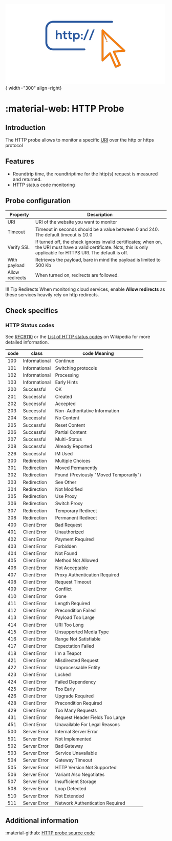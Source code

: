![HTTP-Probe](../../images/probe_http.png){ width="300" align=right}

# :material-web: HTTP Probe

## Introduction

The HTTP probe allows to monitor a specific [URI](https://en.wikipedia.org/wiki/Uniform_Resource_Identifier) over the http or https protocol

## Features

* Roundtrip time, the roundtriptime for the http(s) request is measured and returned.
* HTTP status code monitoring

## Probe configuration

Property        | Description
----------------|------------------------
URI             | URI of the website you want to monitor
Timeout         | Timeout in seconds should be a value between 0 and 240. The default timeout is 10.0
Verify SSL      | If turned off, the check ignores invalid certificates; when on, the URI must have a valid certificate. Nots, this is only applicable for HTTPS URI. The default is off.
With payload    | Retrieves the payload, bare in mind the payload is limited to 500 Kb
Allow redirects | When turned on, redirects are followed.

!!! Tip Redirects
    When monitoring cloud services, enable **Allow redirects** as these services heavily rely on http redirects.


## Check specifics

### HTTP Status codes

See [RFC9110](https://www.rfc-editor.org/rfc/rfc9110.html#name-status-codes) or the [List of HTTP status codes](https://en.wikipedia.org/wiki/List_of_HTTP_status_codes) on Wikipedia for more detailed information.

code | class         | code Meaning
-----|---------------|-------------
100  | Informational | Continue
101  | Informational | Switching protocols
102  | Informational | Processing
103  | Informational | Early Hints
200  | Successful    | OK
201  | Successful    | Created
202  | Successful    | Accepted
203  | Successful    | Non-Authoritative Information
204  | Successful    | No Content
205  | Successful    | Reset Content
206  | Successful    | Partial Content
207  | Successful    | Multi-Status
208  | Successful    | Already Reported
226  | Successful    | IM Used
300  | Redirection   | Multiple Choices
301  | Redirection   | Moved Permanently
302  | Redirection   | Found (Previously "Moved Temporarily")
303  | Redirection   | See Other
304  | Redirection   | Not Modified
305  | Redirection   | Use Proxy
306  | Redirection   | Switch Proxy
307  | Redirection   | Temporary Redirect
308  | Redirection   | Permanent Redirect
400  | Client Error  | Bad Request
401  | Client Error  | Unauthorized
402  | Client Error  | Payment Required
403  | Client Error  | Forbidden
404  | Client Error  | Not Found
405  | Client Error  | Method Not Allowed
406  | Client Error  | Not Acceptable
407  | Client Error  | Proxy Authentication Required
408  | Client Error  | Request Timeout
409  | Client Error  | Conflict
410  | Client Error  | Gone
411  | Client Error  | Length Required
412  | Client Error  | Precondition Failed
413  | Client Error  | Payload Too Large
414  | Client Error  | URI Too Long
415  | Client Error  | Unsupported Media Type
416  | Client Error  | Range Not Satisfiable
417  | Client Error  | Expectation Failed
418  | Client Error  | I'm a Teapot
421  | Client Error  | Misdirected Request
422  | Client Error  | Unprocessable Entity
423  | Client Error  | Locked
424  | Client Error  | Failed Dependency
425  | Client Error  | Too Early
426  | Client Error  | Upgrade Required
428  | Client Error  | Precondition Required
429  | Client Error  | Too Many Requests
431  | Client Error  | Request Header Fields Too Large
451  | Client Error  | Unavailable For Legal Reasons
500  | Server Error  | Internal Server Error
501  | Server Error  | Not Implemented
502  | Server Error  | Bad Gateway
503  | Server Error  | Service Unavailable
504  | Server Error  | Gateway Timeout
505  | Server Error  | HTTP Version Not Supported
506  | Server Error  | Variant Also Negotiates
507  | Server Error  | Insufficient Storage
508  | Server Error  | Loop Detected
510  | Server Error  | Not Extended
511  | Server Error  | Network Authentication Required

## Additional information

:material-github: [HTTP probe source code](https://github.com/infrasonar/http-probe)